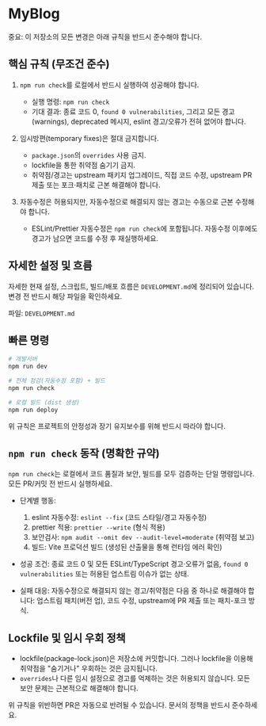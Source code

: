 # MyBlog

중요: 이 저장소의 모든 변경은 아래 규칙을 반드시 준수해야 합니다.

## 핵심 규칙 (무조건 준수)

1. `npm run check`를 로컬에서 반드시 실행하여 성공해야 합니다.
   - 실행 명령: `npm run check`
   - 기대 결과: 종료 코드 0, `found 0 vulnerabilities`, 그리고 모든 경고(warnings), deprecated 메시지, eslint 경고/오류가 전혀 없어야 합니다.

2. 임시방편(temporary fixes)은 절대 금지합니다.
   - `package.json`의 `overrides` 사용 금지.
   - lockfile을 통한 취약점 숨기기 금지.
   - 취약점/경고는 upstream 패키지 업그레이드, 직접 코드 수정, upstream PR 제출 또는 포크·패치로 근본 해결해야 합니다.

3. 자동수정은 허용되지만, 자동수정으로 해결되지 않는 경고는 수동으로 근본 수정해야 합니다.
   - ESLint/Prettier 자동수정은 `npm run check`에 포함됩니다. 자동수정 이후에도 경고가 남으면 코드를 수정 후 재실행하세요.

## 자세한 설정 및 흐름
자세한 현재 설정, 스크립트, 빌드/배포 흐름은 `DEVELOPMENT.md`에 정리되어 있습니다. 변경 전 반드시 해당 파일을 확인하세요.

파일: `DEVELOPMENT.md`

## 빠른 명령

```bash
# 개발서버
npm run dev

# 전체 점검(자동수정 포함) + 빌드
npm run check

# 로컬 빌드 (dist 생성)
npm run deploy
```
위 규칙은 프로젝트의 안정성과 장기 유지보수를 위해 반드시 따라야 합니다.

## `npm run check` 동작 (명확한 규약)

`npm run check`는 로컬에서 코드 품질과 보안, 빌드를 모두 검증하는 단일 명령입니다. 모든 PR/커밋 전 반드시 실행하세요.

- 단계별 행동:
   1. eslint 자동수정: `eslint --fix` (코드 스타일/경고 자동수정)
   2. prettier 적용: `prettier --write` (형식 적용)
   3. 보안검사: `npm audit --omit dev --audit-level=moderate` (취약점 보고)
   4. 빌드: Vite 프로덕션 빌드 (생성된 산출물을 통해 런타임 에러 확인)

- 성공 조건: 종료 코드 0 및 모든 ESLint/TypeScript 경고·오류가 없음, `found 0 vulnerabilities` 또는 허용된 업스트림 이슈가 없는 상태.

- 실패 대응: 자동수정으로 해결되지 않는 경고/취약점은 다음 중 하나로 해결해야 합니다: 업스트림 패치(버전 업), 코드 수정, upstream에 PR 제출 또는 패치-포크 방식.

## Lockfile 및 임시 우회 정책

- lockfile(package-lock.json)은 저장소에 커밋합니다. 그러나 lockfile을 이용해 취약점을 "숨기거나" 우회하는 것은 금지됩니다.
- `overrides`나 다른 임시 설정으로 경고를 억제하는 것은 허용되지 않습니다. 모든 보안 문제는 근본적으로 해결해야 합니다.

위 규칙을 위반하면 PR은 자동으로 반려될 수 있습니다. 문서의 정책을 반드시 준수하세요.


